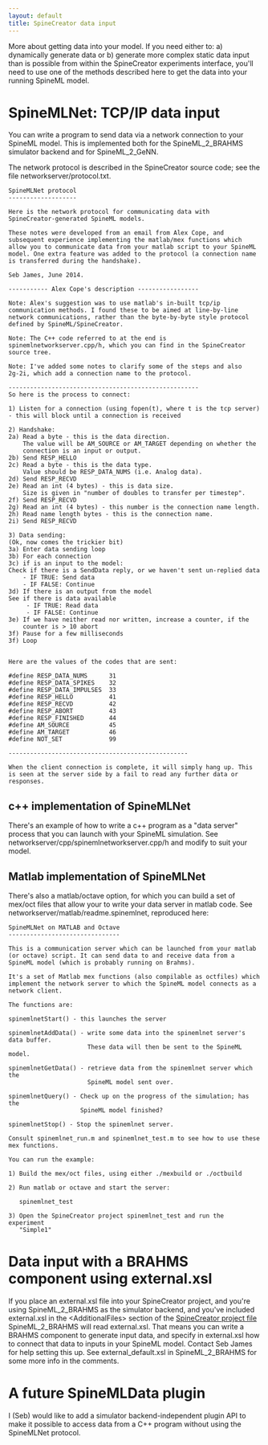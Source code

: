 ```yaml
---
layout: default
title: SpineCreator data input
---
```


More about getting data into your model. If you need either to: a) dynamically
generate data or b) generate more complex static data input than is possible from
within the SpineCreator experiments interface, you'll need to use one
of the methods described here to get the data into your running
SpineML model.

# SpineMLNet: TCP/IP data input

You can write a program to send data via a network connection to your
SpineML model. This is implemented both for the SpineML_2_BRAHMS
simulator backend and for SpineML_2_GeNN.

The network protocol is described in the SpineCreator source code; see
the file networkserver/protocol.txt.


```
SpineMLNet protocol
-------------------

Here is the network protocol for communicating data with
SpineCreator-generated SpineML models.

These notes were developed from an email from Alex Cope, and
subsequent experience implementing the matlab/mex functions which
allow you to communicate data from your matlab script to your SpineML
model. One extra feature was added to the protocol (a connection name
is transferred during the handshake).

Seb James, June 2014.

----------- Alex Cope's description -----------------

Note: Alex's suggestion was to use matlab's in-built tcp/ip
communication methods. I found these to be aimed at line-by-line
network communications, rather than the byte-by-byte style protocol
defined by SpineML/SpineCreator.

Note: The C++ code referred to at the end is
spinemlnetworkserver.cpp/h, which you can find in the SpineCreator
source tree.

Note: I've added some notes to clarify some of the steps and also
2g-2i, which add a connection name to the protocol.

-----------------------------------------------------
So here is the process to connect:

1) Listen for a connection (using fopen(t), where t is the tcp server)
- this will block until a connection is received

2) Handshake:
2a) Read a byte - this is the data direction.
    The value will be AM_SOURCE or AM_TARGET depending on whether the
    connection is an input or output.
2b) Send RESP_HELLO
2c) Read a byte - this is the data type.
    Value should be RESP_DATA_NUMS (i.e. Analog data).
2d) Send RESP_RECVD
2e) Read an int (4 bytes) - this is data size.
    Size is given in "number of doubles to transfer per timestep".
2f) Send RESP_RECVD
2g) Read an int (4 bytes) - this number is the connection name length.
2h) Read name length bytes - this is the connection name.
2i) Send RESP_RECVD

3) Data sending:
(Ok, now comes the trickier bit)
3a) Enter data sending loop
3b) For each connection
3c) if is an input to the model:
Check if there is a SendData reply, or we haven't sent un-replied data
    - IF TRUE: Send data
    - IF FALSE: Continue
3d) If there is an output from the model
See if there is data available
     - IF TRUE: Read data
     - IF FALSE: Continue
3e) If we have neither read nor written, increase a counter, if the
    counter is > 10 abort
3f) Pause for a few milliseconds
3f) Loop


Here are the values of the codes that are sent:

#define RESP_DATA_NUMS      31
#define RESP_DATA_SPIKES    32
#define RESP_DATA_IMPULSES  33
#define RESP_HELLO          41
#define RESP_RECVD          42
#define RESP_ABORT          43
#define RESP_FINISHED       44
#define AM_SOURCE           45
#define AM_TARGET           46
#define NOT_SET             99

--------------------------------------------------

When the client connection is complete, it will simply hang up. This
is seen at the server side by a fail to read any further data or
responses.
```

## c++ implementation of SpineMLNet

There's an example of how to write a c++ program as a "data server"
process that you can launch with your SpineML simulation. See
networkserver/cpp/spinemlnetworkserver.cpp/h and modify to suit your
model.

## Matlab implementation of SpineMLNet

There's also a matlab/octave option, for which you can build a set of
mex/oct files that allow your to write your data server in matlab
code. See networkserver/matlab/readme.spinemlnet, reproduced here:

```
SpineMLNet on MATLAB and Octave
-------------------------------

This is a communication server which can be launched from your matlab
(or octave) script. It can send data to and receive data from a
SpineML model (which is probably running on Brahms).

It's a set of Matlab mex functions (also compilable as octfiles) which
implement the network server to which the SpineML model connects as a
network client.

The functions are:

spinemlnetStart() - this launches the server

spinemlnetAddData() - write some data into the spinemlnet server's data buffer.
                      These data will then be sent to the SpineML model.

spinemlnetGetData() - retrieve data from the spinemlnet server which the
                      SpineML model sent over.

spinemlnetQuery() - Check up on the progress of the simulation; has the
                    SpineML model finished?

spinemlnetStop() - Stop the spinemlnet server.

Consult spinemlnet_run.m and spinemlnet_test.m to see how to use these
mex functions.

You can run the example:

1) Build the mex/oct files, using either ./mexbuild or ./octbuild

2) Run matlab or octave and start the server:

   spinemlnet_test

3) Open the SpineCreator project spinemlnet_test and run the experiment
   "Simple1"
```

# Data input with a BRAHMS component using external.xsl

If you place an external.xsl file into your SpineCreator project, and
you're using SpineML_2_BRAHMS as the simulator backend, and you've
included external.xsl in the &lt;AdditionalFiles&gt; section of the
[SpineCreator project file](/spinecreator/annotations#spf)
SpineML_2_BRAHMS will read external.xsl. That means you can write a
BRAHMS component to generate input data, and specify in external.xsl
how to connect that data to inputs in your SpineML model. Contact Seb
James for help setting this up. See external_default.xsl in
SpineML_2_BRAHMS for some more info in the comments.

# A future SpineMLData plugin

I (Seb) would like to add a simulator backend-independent plugin API
to make it possible to access data from a C++ program without using
the SpineMLNet protocol.
